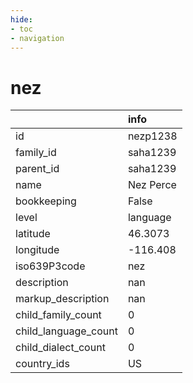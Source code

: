 ```yaml
---
hide:
- toc
- navigation
---
```

# nez
|                      | info      |
|:---------------------|:----------|
| id                   | nezp1238  |
| family_id            | saha1239  |
| parent_id            | saha1239  |
| name                 | Nez Perce |
| bookkeeping          | False     |
| level                | language  |
| latitude             | 46.3073   |
| longitude            | -116.408  |
| iso639P3code         | nez       |
| description          | nan       |
| markup_description   | nan       |
| child_family_count   | 0         |
| child_language_count | 0         |
| child_dialect_count  | 0         |
| country_ids          | US        |